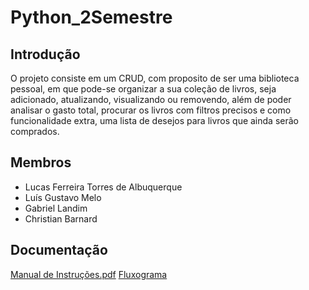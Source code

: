 # Python_2Semestre

## Introdução
O projeto consiste em um CRUD, com proposito de ser uma biblioteca pessoal, em que pode-se organizar a sua coleção de livros, seja adicionado, atualizando, visualizando ou removendo, além de poder analisar o gasto total, procurar os livros com filtros precisos e como funcionalidade extra, uma lista de desejos para livros que ainda serão comprados.

## Membros
- Lucas Ferreira Torres de Albuquerque
- Luís Gustavo Melo
- Gabriel Landim
- Christian Barnard

## Documentação
[Manual de Instruções.pdf](https://github.com/drakonbr/Python_2Semestre/files/13448726/Manual.de.Instrucoes.pdf)
[Fluxograma](https://github.com/drakonbr/Python_2Semestre/assets/142418286/14439ca9-c137-4273-8904-67d17ef32150)
